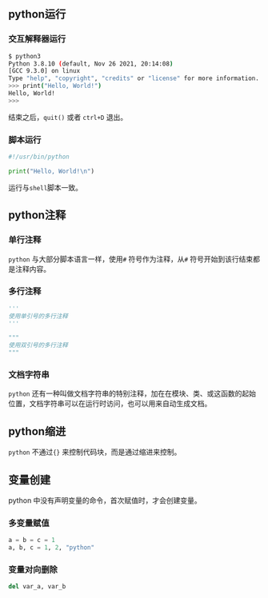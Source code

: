 ## python运行

### 交互解释器运行

```bash
$ python3
Python 3.8.10 (default, Nov 26 2021, 20:14:08) 
[GCC 9.3.0] on linux
Type "help", "copyright", "credits" or "license" for more information.
>>> print("Hello, World!")
Hello, World!
>>>
```

结束之后，`quit()`  或者 `ctrl+D` 退出。

### 脚本运行

```python
#!/usr/bin/python

print("Hello, World!\n")
```

运行与`shell`脚本一致。



## python注释

### 单行注释

`python` 与大部分脚本语言一样，使用`#` 符号作为注释，从`#` 符号开始到该行结束都是注释内容。

### 多行注释

```python
'''
使用单引号的多行注释
'''

"""
使用双引号的多行注释
"""
```



### 文档字符串

`python` 还有一种叫做文档字符串的特别注释，加在在模块、类、或这函数的起始位置，文档字符串可以在运行时访问，也可以用来自动生成文档。



## python缩进

`python` 不通过`{}` 来控制代码块，而是通过缩进来控制。



## 变量创建

python 中没有声明变量的命令，首次赋值时，才会创建变量。

### 多变量赋值

```python
a = b = c = 1
a, b, c = 1, 2, "python"
```

### 变量对向删除

```python
del var_a, var_b
```





